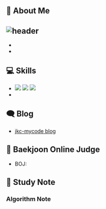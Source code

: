 ## 👋 About Me

![header](https://capsule-render.vercel.app/api?type=waving&color=timeGradient&height=240&section=header&text=%20Welcome%20to%20mycode%20🤗&fontSize=36&animation=fadeIn&fontAlignY=36)
- 
-
-

## 💻 Skills

- <img src="https://img.shields.io/badge/C-172B4D?style=flat&logo=C&logoColor=white"/> <img src="https://img.shields.io/badge/C++-1E88E5?style=flat&logo=C%2B%2B&logoColor=white"/> <img src="https://img.shields.io/badge/Java-4479A1?style=flat&logo=Java&logoColor=white"/>
- 
## 🗨 Blog

- [jkc-mycode blog]()

## 📃 Baekjoon Online Judge

- BOJ: 

## 📁 Study Note


### Algorithm Note

